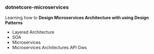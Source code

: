### dotnetcore-microservices

Learning how to **Design Microservices Architecture with using Design Patterns**

* Layered Architecture
* SOA
* Microservices
* Microservices Architectures API Gws
